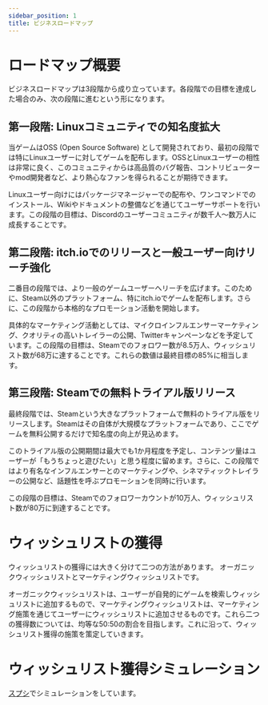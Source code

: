 ```yaml
---
sidebar_position: 1
title: ビジネスロードマップ
---
```


# ロードマップ概要

ビジネスロードマップは3段階から成り立っています。各段階での目標を達成した場合のみ、次の段階に進むという形になります。

## 第一段階: Linuxコミュニティでの知名度拡大

当ゲームはOSS (Open Source Software) として開発されており、最初の段階では特にLinuxユーザーに対してゲームを配布します。OSSとLinuxユーザーの相性は非常に良く、このコミュニティからは高品質のバグ報告、コントリビューターやmod開発者など、より熱心なファンを得られることが期待できます。

Linuxユーザー向けにはパッケージマネージャーでの配布や、ワンコマンドでのインストール、Wikiやドキュメントの整備などを通じてユーザーサポートを行います。この段階の目標は、Discordのユーザーコミュニティが数千人～数万人に成長することです。

## 第二段階: itch.ioでのリリースと一般ユーザー向けリーチ強化

二番目の段階では、より一般のゲームユーザーへリーチを広げます。このために、Steam以外のプラットフォーム、特にitch.ioでゲームを配布します。さらに、この段階から本格的なプロモーション活動を開始します。

具体的なマーケティング活動としては、マイクロインフルエンサーマーケティング、クオリティの高いトレイラーの公開、Twitterキャンペーンなどを予定しています。この段階の目標は、Steamでのフォロワー数が8.5万人、ウィッシュリスト数が68万に達することです。これらの数値は最終目標の85%に相当します。

## 第三段階: Steamでの無料トライアル版リリース

最終段階では、Steamという大きなプラットフォームで無料のトライアル版をリリースします。Steamはその自体が大規模なプラットフォームであり、ここでゲームを無料公開するだけで知名度の向上が見込めます。

このトライアル版の公開期間は最大でも1か月程度を予定し、コンテンツ量はユーザーが「もうちょっと遊びたい」と思う程度に留めます。さらに、この段階ではより有名なインフルエンサーとのマーケティングや、シネマティックトレイラーの公開など、話題性を呼ぶプロモーションを同時に行います。

この段階の目標は、Steamでのフォロワーカウントが10万人、ウィッシュリスト数が80万に到達することです。

# ウィッシュリストの獲得

ウィッシュリストの獲得には大きく分けて二つの方法があります。
オーガニックウィッシュリストとマーケティングウィッシュリストです。

オーガニックウィッシュリストは、ユーザーが自発的にゲームを検索しウィッシュリストに追加するもので、マーケティングウィッシュリストは、マーケティング施策を通じてユーザーにウィッシュリストに追加させるものです。これら二つの獲得数については、均等な50:50の割合を目指します。これに沿って、ウィッシュリスト獲得の施策を策定していきます。

# ウィッシュリスト獲得シミュレーション

[スプシ](https://docs.google.com/spreadsheets/d/1CPHD0Oc6roYiHjM3UtZeeZPQmIyRG9LJs0xTBbvLfn0/edit?usp=sharing)でシミュレーションをしています。